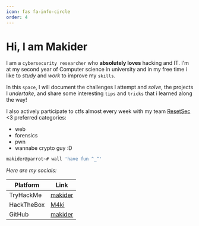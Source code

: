 ```yaml
---
icon: fas fa-info-circle
order: 4
---
```


# Hi, I am Makider

I am a `cybersecurity researcher` who **absolutely loves** hacking and IT. I'm at my second year of Computer science in university and in my free time i like to *study* and *work* to improve my `skills`.

In this `space`, I will document the challenges I attempt and *solve*, the projects I *undertake*, and share some interesting `tips` and `tricks` that i learned along the way!

I also actively participate to ctfs almost every week with my team [ResetSec](https://ctftime.org/team/266022) <3 
preferred categories:
- web
- forensics
- pwn
- wannabe crypto guy :D

```bash
makider@parrot~# wall 'have fun ^_^'
```

<script src="https://tryhackme.com/badge/407605"></script>


*Here are my socials:*

| Platform | Link |
| --- | --- |
| TryHackMe | [makider](https://tryhackme.com/p/makider) |
| HackTheBox | [M4ki](https://app.hackthebox.com/profile/1017700) |
| GitHub | [makider](https://github.com/N1kkogg) |
